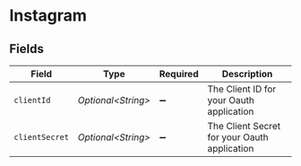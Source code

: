 # Instagram


## Fields

| Field                                        | Type                                         | Required                                     | Description                                  |
| -------------------------------------------- | -------------------------------------------- | -------------------------------------------- | -------------------------------------------- |
| `clientId`                                   | *Optional\<String>*                          | :heavy_minus_sign:                           | The Client ID for your Oauth application     |
| `clientSecret`                               | *Optional\<String>*                          | :heavy_minus_sign:                           | The Client Secret for your Oauth application |